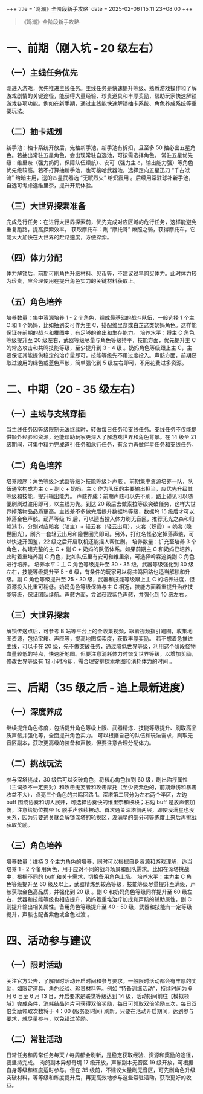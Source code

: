 +++
title = '鸣潮》全阶段新手攻略'
date = 2025-02-06T15:11:23+08:00
+++
> 《鸣潮》全阶段新手攻略
# 一、前期（刚入坑 - 20 级左右）
## （一）主线任务优先
刚进入游戏，优先推进主线任务。主线任务是快速提升等级、熟悉游戏操作和了解游戏剧情的关键途径，能获得大量经验、珍贵道具和丰厚奖励，帮助玩家快速解锁游戏各项功能。例如在新手期，通过主线能快速解锁抽卡系统、角色养成系统等重要玩法。
## （二）抽卡规划
新手池：抽卡系统开放后，先抽新手池，新手池有折扣，且至多 50 抽必出五星角色。若抽出常驻五星角色，会出现常驻自选池，可按需选择角色。
常驻五星优先级：维里奈（强力奶妈，保障队伍续航）、安可（强力主 c，输出能力强）等角色优先级较高。若不打算抽新手池，也可梭哈武器池，选择定向五星迅刀 “千古洑流” 给暗主用，送的四星武器选 “无眠烈火” 给炽霞用 。后续用常驻球补新手池，自选可考虑选维里奈，提升开荒体验。
## （三）大世界探索准备
完成危行任务：在进行大世界探索前，优先完成对应区域的危行任务，这样能避免重复跑路，提高探索效率。
获取摩托车：刷 “摩托哥” 燎照之骑，获得摩托车，它能大大加快在大世界的赶路速度，方便探索。
## （四）体力分配
体力解锁后，前期可刷角色升级材料、贝币等，不建议过早购买体力。此时体力较为珍贵，应合理使用在提升角色实力的关键材料获取上。
## （五）角色培养
培养数量：集中资源培养 1 - 2 个角色，组成最基础的战斗队伍，一般选择 1 个主 C 和 1 个奶妈，比如抽到安可作为主 C，搭配维里奈或白芷这类奶妈角色。这样能保证在前期的战斗和推图中，有足够的输出和生存能力。
培养水平：将主 C 角色等级提升至 20 级左右，武器等级尽量与角色等级持平，技能方面，优先提升主 C 的常态攻击和共鸣技能等级，至少提升到 3 - 4 级 。奶妈角色等级跟上主 C，主要保证其能提供稳定的治疗量即可，技能等级先不用过度投入。声骸方面，前期获取过渡用的绿色或蓝色声骸，简单强化到 5 级左右即可，不用花费过多资源。
# 二、中期（20 - 35 级左右）
## （一）主线与支线穿插
当主线任务因等级限制无法继续时，转做每日任务和支线任务。支线任务不仅能提供额外经验和资源，还能帮助玩家更深入了解游戏世界和角色背景。在 14 级至 21 级期间，可集中精力完成道引任务和危行任务，有余力再做伴星任务和支线任务。
## （二）角色培养
培养顺序：角色等级＞武器等级＞技能等级＞声骸 。前期集中资源培养一队，队伍通常构成为主 c + 副 c + 奶妈。主 c 作为队伍的主要输出担当，应优先升级其等级和技能，提升输出能力。
声骸养成：前期声骸可以先不刷，路上碰见可以随便刷刷过渡用即可，以主线为先。到达 20 级后去做索拉等级突破任务，这样大世界掉落物品品质更高。主线差不多做完后提升数据坞等级，数据坞 15 级后才可以掉落金色声骸。葫芦等级 15 后，可以适当投入体力刷无音区，推荐无光之森和归墟港市，分别对应暗套（暗主）+ 轻云套（轻云出月），火套（炽霞）+ 奶套 (隐世回光），刷齐一套轻云出月和隐世回光即可。另外，打红名怪必定掉落声骸，可以快速开图鉴，22 级之后开启联机还能摇人帮忙刷。
培养数量：扩充至培养 3 个角色，构建完整的主 C + 副 C + 奶妈的队伍体系。如果前期主 C 和奶妈已培养，此时着重培养副 C 角色，比如队伍里有安可和维里奈，可选择吟霖这类副 C 角色进行培养。
培养水平：主 C 角色等级提升至 30 - 35 级，武器等级强化到 30 级左右，技能等级提升至 5 - 6 级，有条件的玩家可以将共鸣回路也适当解锁和升级。副 C 角色等级提升至 25 - 30 级，武器和技能等级跟上主 C 的培养进度，但资源投入比重可稍低。奶妈角色等级保持与主 C 相近，技能方面着重提升治疗技能等级，保证团队续航。声骸方面，尝试获取紫色声骸，并强化到 10 级左右 。
## （三）大世界探索
解锁传送点后，可参考 B 站等平台上的全收集视频，跟着视频指引跑图，收集地图资源，包括宝箱、声匣等，提高地图探索度，获取丰厚奖励。
若不想着急推进主线，可以卡在 20 级，先不做突破任务，通过降低世界等级，利用这个阶段怪物血量较低的特点，快速肝地图。但要注意消耗体力时恢复世界等级，以增加奖励，修改世界等级有 12 小时冷却，需合理安排探索地图和消耗体力的时间 。
# 三、后期（35 级之后 - 追上最新进度）
## （一）深度养成
继续提升角色练度，包括提升角色等级上限、武器精炼、技能等级提升、刷取高品质声骸并强化等，全面提升角色实力。
可以根据自己的队伍和玩法需求，刷取无音区副本，获取更高级的装备和声骸，但要注意合理分配体力。
## （二）挑战玩法
参与深塔挑战，30 级后可以突破角色，将核心角色拉到 60 级，刷出治疗属性（主词条不一定要对）和攻击无妄者和攻击摩托（至少要紫色的，前期爆伤和暴击收益不大），点亮三个角色的共鸣回路 1。深塔第二层分为左右两个半区，左边 buff 围绕协奏和切人展开，可选择协奏快的维里奈和秧秧；右边 buff 是放声骸加伤，注意给奶位携带 1c 脱手声骸续被动。首次通关深塔前两层，即使没满星也没关系，因为只要通关就会解锁深塔的轮换区，没满星的部分可等练度上来后再挑战获取奖励。
## （三）角色培养
培养数量：维持 3 个主力角色的培养，同时可以根据自身资源和游戏理解，适当培养 1 - 2 个备用角色，用于应对不同的战斗场景和配队需求。比如在深塔挑战中，根据不同的 buff 和关卡需求，切换备用角色上场。
培养水平：主力主 C 角色等级提升至 60 级及以上，武器精炼到较高等级，技能等级尽量提升至满级，声骸获取金色高品质，并强化到 20 级 。副 C 和奶妈角色等级同样提升至 60 级左右，武器和技能等级也相应提升，奶妈着重堆治疗加成和声骸的辅助属性，副 C 则提升输出相关属性。备用角色等级提升至 40 - 50 级，武器和技能有一定等级提升，声骸也配备紫色或金色过渡 。
# 四、活动参与建议
## （一）限时活动
关注官方公告，了解限时活动开启时间和参与要求。一般限时活动都会有丰厚的奖励，如限定道具、角色经验、珍贵材料等。例如 “特备训练活动”，持续时间为 6 月 6 日至 6 月 13 日，开启要求是联觉等级达到 14 级，活动期间前往【模拟领域】完成条件，消耗结晶碎片可获得双倍奖励，每日可领取双倍奖励三次，每日双倍奖励领取次数将于 4：00 (服务器时间) 刷新。只要在活动开启期间，达到参与要求，就尽量参与，以免错过奖励。
## （二）常驻活动
日常任务和周常任务每天 / 每周都会刷新，是稳定获取经验、资源和奖励的途径，要坚持完成。
肉鸽副本异想奇境 17 级开放，声骸副本无音区 19 级开放，可根据自身等级和练度适时参与。但在 35 级前，不建议大量刷无音区，可先刷角色升级突破材料，等等级和练度提升后，再更高效地参与这些常驻活动，获取更好的收益。
